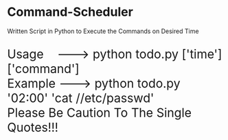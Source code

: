 # Command-Scheduler
Written Script in Python to Execute the Commands on Desired Time
<p style="font-size:200%;">
Usage  &nbsp&nbsp  ---> python todo.py ['time'] ['command']
</br>
Example ---> python todo.py '02:00' 'cat //etc/passwd'
</br>
Please Be Caution To The Single Quotes!!!
</br>
</p>
